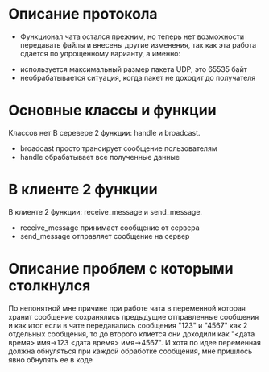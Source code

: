 # Описание протокола

- Функционал чата остался прежним, но теперь нет возможности передавать файлы и внесены другие изменения, так как эта работа сдается по упрощенному варианту, а именно:
* используется максимальный размер пакета UDP, это 65535 байт
* необрабатывается ситуация, когда пакет не доходит до получателя

# Основные классы и функции
Классов нет
В серевере 2 функции: handle и broadcast.

- broadcast просто трансирует сообщение пользователям
- handle обрабатывает все полученные данные

# В клиенте 2 функции

В клиенте 2 функции: receive_message и send_message.

- receive_message принимает сообщение от сервера
- send_message отправляет сообщение на сервер

# Описание проблем с которыми столкнулся

По непонятной мне причине при работе чата в переменной которая хранит сообщение сохранялись предыдущие отправленные сообщения и как итог если в чате передавались сообщения "123" и "4567" как 2 отдельных сообщения, то до второго клиется они доходили как "<дата время> имя->123    <дата время> имя->4567". И хотя по идее переменная должна обнуляться при каждой обработке сообщения, мне пришлось явно обнулять ее в коде
